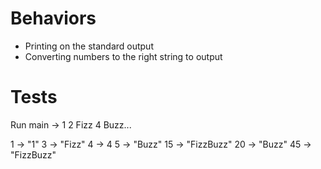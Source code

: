 # Behaviors

- Printing on the standard output
- Converting numbers to the right string to output

# Tests

Run main -> 1 2 Fizz 4 Buzz...

1 -> "1"
3 -> "Fizz"
4 -> 4
5 -> "Buzz"
15 -> "FizzBuzz"
20 -> "Buzz"
45 -> "FizzBuzz"